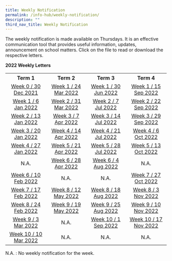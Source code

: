 ```yaml
---
title: Weekly Notification
permalink: /info-hub/weekly-notification/
description: ""
third_nav_title: Weekly Notification
---
```

<p>The weekly notification is made available on Thursdays. It is an effective communication tool that provides useful information, updates, announcement on school matters. Click on the file to read or download the respective letters.</p>
<p><strong>2022 Weekly Letters</strong></p>
<table>
<tbody>
<tr>
<th style="text-align: center;">Term 1</th>
<th style="text-align: center;">Term 2</th>
<th style="text-align: center;">Term 3</th>
<th style="text-align: center;">Term 4</th>
</tr>
<tr>
<td style="text-align: center;"><a href="https://drive.google.com/file/d/1KCcblnosz22n5xrLbWgRAyMx-royuc3X/view?usp=sharing" target="_blank" rel="noopener">Week 0 / 30 Dec 2021</a></td>
<td style="text-align: center;"><a href="https://drive.google.com/file/d/1J7azTXsOjMLtAeObW8ixs-R3vU02_Oa4/view?usp=sharing" target="_blank" rel="noopener">Week 1 / 24 Mar 2022</a></td>
<td style="text-align: center;"><a href="https://drive.google.com/file/d/1lColgWgO9rRLj1zuS1unt0Nj-wUbNQ0A/view?usp=sharing" target="_blank" rel="noopener">Week 1 / 30 Jun 2022</a></td>
<td style="text-align: center;"><a href="https://drive.google.com/file/d/17N_3m8Qd2V6DFGHUm8ZvuIdiGNfeduBo/view?usp=sharing" target="_blank" rel="noopener">Week 1 / 15 Sep 2022</a></td>
</tr>
<tr>
<td style="text-align: center;"><a href="https://drive.google.com/file/d/1km4JuuAx8Ed4j9UtBRQZS6aKd-nm_xfz/view?usp=sharing" target="_blank" rel="noopener">Week 1 / 6 Jan 2022</a></td>
<td style="text-align: center;"><a href="https://drive.google.com/file/d/1ef8JyeYzIMyvCkm-zB9_R_fiRGQH4Hmt/view?usp=sharing" target="_blank" rel="noopener">Week 2 / 31 Mar 2022</a></td>
<td style="text-align: center;"><a href="https://drive.google.com/file/d/1iOKlTzzNgJGdelqeQFjyhqfiBmRZs6uS/view?usp=sharing" target="_blank" rel="noopener">Week 2 / 7 Jul 2022</a></td>
<td style="text-align: center;"><a href="https://drive.google.com/file/d/1HAF1SzGXN950aQfRIF6DSolrvpXIRT6H/view?usp=sharing" target="_blank" rel="noopener">Week 2 / 22 Sep 2022</a></td>
</tr>
<tr>
<td style="text-align: center;"><a href="https://drive.google.com/file/d/1RK2kdOrpEnl5xaJUWYKeS-WNwsFZT0Sk/view?usp=sharing" target="_blank" rel="noopener">Week 2 / 13 Jan 2022</a></td>
<td style="text-align: center;"><a href="https://drive.google.com/file/d/1M32Y0J-RTII54cjZ55xV33-YnzPUx5Oq/view?usp=sharing" target="_blank" rel="noopener">Week 3 / 7 Apr 2022</a></td>
<td style="text-align: center;"><a href="https://drive.google.com/file/d/1ehuZu_OCT5gEG-XDpYLv5Qfztwz7KaO2/view?usp=sharing" target="_blank" rel="noopener">Week 3 / 14 Jul 2022</a></td>
<td style="text-align: center;"><a href="https://drive.google.com/file/d/1ivQWX_UfIoX_HhF8Vg-2adccgPEYISBZ/view?usp=sharing" target="_blank" rel="noopener">Week 3 / 29 Sep 2022</a></td>
</tr>
<tr>
<td style="text-align: center;"><a href="https://drive.google.com/file/d/1l3n8yUZE85_Lu7i0lONzUh3-MY06_lj6/view?usp=sharing" target="_blank" rel="noopener">Week 3 / 20 Jan 2022</a></td>
<td style="text-align: center;"><a href="https://drive.google.com/file/d/1K1zN9cDdYfl8L0T9LXf5GChQNbiNNyGl/view?usp=sharing" target="_blank" rel="noopener">Week 4 / 14 Apr 2022</a></td>
<td style="text-align: center;"><a href="https://drive.google.com/file/d/18vxVHKOTFKx37kaVX6pElRzVmIscd0Kq/view?usp=sharing" target="_blank" rel="noopener">Week 4 / 21 Jul 2022</a></td>
<td style="text-align: center;"><a href="https://drive.google.com/file/d/1FLxQE-PqOE21XXXeneOzarRJkoWZLfQp/view?usp=sharing" target="_blank" rel="noopener">Week 4 / 6 Oct 2022</a></td>
</tr>
<tr>
<td style="text-align: center;"><a href="https://drive.google.com/file/d/13fmxNzAqtHlgqjDUQ_7mNMHU33pd9zx8/view?usp=sharing" target="_blank" rel="noopener">Week 4 / 27 Jan 2022</a></td>
<td style="text-align: center;"><a href="https://drive.google.com/file/d/1iDZm4uUd5bQQUuhs_Si74-x7LHu_QllL/view?usp=sharing" target="_blank" rel="noopener">Week 5 / 21 Apr 2022</a></td>
<td style="text-align: center;"><a href="https://drive.google.com/file/d/1r54PDng_d8JHeW3ECL6pboyZjARhnUns/view?usp=sharing" target="_blank" rel="noopener">Week 5 / 28 Jul 2022</a></td>
<td style="text-align: center;"><a href="https://drive.google.com/file/d/1pv0P0DMqKiKPi77emgHQ1jznhSC42R11/view?usp=sharing" target="_blank" rel="noopener">Week 5 / 13 Oct 2022</a></td>
</tr>
<tr>
<td style="text-align: center;">N.A.</td>
<td style="text-align: center;"><a href="https://drive.google.com/file/d/1akIJ5cAis8HLBTuMwpe6u7QbrKZstd7U/view?usp=sharing" target="_blank" rel="noopener">Week 6 / 28 Apr 2022</a></td>
<td style="text-align: center;"><a href="https://drive.google.com/file/d/1M6UlwSfHAQUvkmgkcIiCoru-XgGWzYuS/view?usp=sharing" target="_blank" rel="noopener">Week 6 / 4 Aug 2022</a></td>
<td style="text-align: center;">N.A.</td>
</tr>
<tr>
<td style="text-align: center;"><a href="https://drive.google.com/file/d/1eaPKrEu8CmbIx7TwTH2ARAdwIXYDamKS/view?usp=sharing" target="_blank" rel="noopener">Week 6 / 10 Feb 2022</a></td>
<td style="text-align: center;">N.A.</td>
<td style="text-align: center;">N.A.</td>
<td style="text-align: center;"><a href="https://drive.google.com/file/d/1S-BVeIwsRAbKLp0oseKPokDCwNV4ty2n/view?usp=sharing" target="_blank" rel="noopener">Week 7 / 27 Oct 2022</a></td>
</tr>
<tr>
<td style="text-align: center;"><a href="https://drive.google.com/file/d/1zQX4QIwNQk2jSbpKXqufP2XGeXXf88Ld/view?usp=sharing" target="_blank" rel="noopener">Week 7 / 17 Feb 2022</a></td>
<td style="text-align: center;"><a href="https://drive.google.com/file/d/1mH7SJgNKiBl0jRsAx0fAL6QiU8m1DUJq/view?usp=sharing" target="_blank" rel="noopener">Week 8 / 12 May 2022</a></td>
<td style="text-align: center;"><a href="https://drive.google.com/file/d/1Ujz8KibUbp3IrXy9bXpn4UxjOBkmoBc2/view?usp=sharing" target="_blank" rel="noopener">Week 8 / 18 Aug 2022</a></td>
<td style="text-align: center;"><a href="https://drive.google.com/file/d/1TC-0J6EgosBkacPHn5KXxWWQG0nc8xnT/view?usp=sharing" target="_blank" rel="noopener">Week 8 / 3 Nov 2022</a></td>
</tr>
<tr>
<td style="text-align: center;"><a href="https://drive.google.com/file/d/1hO4vRPg1WPpyaNCmHe3mIVjn3oTeRrFz/view?usp=sharing" target="_blank" rel="noopener">Week 8 / 24 Feb 2022</a></td>
<td style="text-align: center;"><a href="https://drive.google.com/file/d/1BmqzeEqNgdqhWK4-PyJRaHlnwQBl7NkF/view?usp=sharing" target="_blank" rel="noopener">Week 9 / 19 May 2022</a></td>
<td style="text-align: center;"><a href="https://drive.google.com/file/d/16EXP8k9aLSxNTi-DlLcqpIpGXj2Y2q4x/view?usp=sharing" target="_blank" rel="noopener">Week 9 / 25 Aug 2022</a></td>
<td style="text-align: center;"><a href="https://drive.google.com/file/d/1mY8SrtNXgfYVcXKzEEPYsIRbWUEuRQzH/view?usp=sharing" target="_blank" rel="noopener">Week 9 / 10 Nov 2022</a><br /><u></u></td>
</tr>
<tr>
<td style="text-align: center;"><a href="https://drive.google.com/file/d/18yMRDho90jjr3CKzJzePdWKshYwJKOuv/view?usp=sharing" target="_blank" rel="noopener">Week 9 / 3 Mar 2022</a></td>
<td style="text-align: center;">N.A.</td>
<td style="text-align: center;"><a href="https://drive.google.com/file/d/1cgtVuotkaIRD_RjqM_YErM5cTh7IhRQH/view?usp=sharing" target="_blank" rel="noopener">Week 10 / 1 Sep 2022</a></td>
<td style="text-align: center;"><a href="https://drive.google.com/file/d/1Jn1CIIZ6WW_RxAe8thUCMBeDt_t5P4Io/view?usp=sharing" target="_blank" rel="noopener">Week 10 / 17 Nov 2022</a></td>
</tr>
<tr>
<td style="text-align: center;"><a href="https://drive.google.com/file/d/1sm_hhg2VcI9GgNZzaLz9crlgpFmmIxvP/view?usp=sharing" target="_blank" rel="noopener">Week 10 / 10 Mar 2022</a></td>
<td style="text-align: center;">N.A.</td>
<td style="text-align: center;">N.A.</td>
<td style="text-align: center;">N.A.</td>
</tr>
</tbody>
</table>
<p>N.A. : No weekly notification for the week.</p>